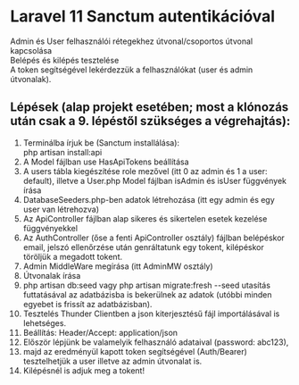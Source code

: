 # Laravel 11 Sanctum autentikációval
Admin és User felhasználói rétegekhez útvonal/csoportos útvonal kapcsolása  
Belépés és kilépés tesztelése  
A token segítségével lekérdezzük a felhasználókat (user és admin útvonalak).  

## Lépések (alap projekt esetében; most a klónozás után csak a 9. lépéstől szükséges a végrehajtás):
1. Terminálba írjuk be (Sanctum installálása):  
php artisan install:api  
2. A Model fájlban use HasApiTokens beállítása
3. A users tábla kiegészítése role mezővel (itt 0 az admin és 1 a user: default), illetve a User.php Model fájlban isAdmin és isUser függvények írása  
4. DatabaseSeeders.php-ben adatok létrehozása (itt egy admin és egy user van létrehozva)
5. Az ApiController fájlban alap sikeres és sikertelen esetek kezelése függvényekkel
6. Az AuthController (őse a fenti ApiController osztály) fájlban belépéskor email, jelszó ellenőrzése után genráltatunk egy tokent, kilépéskor töröljük a megadott tokent.
7. Admin MiddleWare megírása (itt AdminMW osztály)
8. Útvonalak írása  
9. php artisan db:seed vagy php artisan migrate:fresh --seed utasítás futtatásával az adatbázisba is bekerülnek az adatok (utóbbi minden egyebet is frissít az adatbázisban).
10. Tesztelés Thunder Clientben a json kiterjesztésű fájl importálásával is lehetséges.
11. Beállítás: Header/Accept: application/json  
12. Először lépjünk be valamelyik felhasználó adataival (password: abc123),  
13. majd az eredményül kapott token segítségével (Auth/Bearer) tesztelhetjük a user illetve az admin útvonalat is.
14. Kilépésnél is adjuk meg a tokent!
